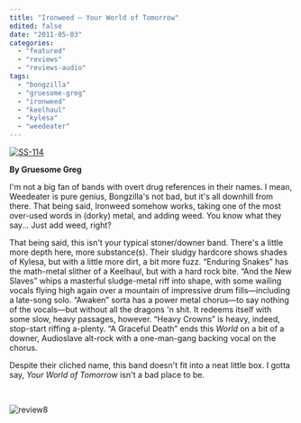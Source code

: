 ```yaml
---
title: "Ironweed – Your World of Tomorrow"
edited: false
date: "2011-05-03"
categories:
  - "featured"
  - "reviews"
  - "reviews-audio"
tags:
  - "bongzilla"
  - "gruesome-greg"
  - "ironweed"
  - "keelhaul"
  - "kylesa"
  - "weedeater"
---
```


[![](http://www.hellbound.ca/wp-content/uploads/2011/05/SS-114.jpg "SS-114")](http://www.hellbound.ca/wp-content/uploads/2011/05/SS-114.jpg)

**By Gruesome Greg**

I'm not a big fan of bands with overt drug references in their names. I mean, Weedeater is pure genius, Bongzilla's not bad, but it's all downhill from there. That being said, Ironweed somehow works, taking one of the most over-used words in (dorky) metal, and adding weed. You know what they say... Just add weed, right?

That being said, this isn't your typical stoner/downer band. There's a little more depth here, more substance(s). Their sludgy hardcore shows shades of Kylesa, but with a little more dirt, a bit more fuzz. “Enduring Snakes” has the math-metal slither of a Keelhaul, but with a hard rock bite. “And the New Slaves” whips a masterful sludge-metal riff into shape, with some wailing vocals flying high again over a mountain of impressive drum fills—including a late-song solo. “Awaken” sorta has a power metal chorus—to say nothing of the vocals—but without all the dragons 'n shit. It redeems itself with some slow, heavy passages, however. “Heavy Crowns” is heavy, indeed, stop-start riffing a-plenty. “A Graceful Death” ends this _World_ on a bit of a downer, Audioslave alt-rock with a one-man-gang backing vocal on the chorus.

Despite their cliched name, this band doesn't fit into a neat little box. I gotta say, _Your World of Tomorrow_ isn't a bad place to be.

 

![](http://www.hellbound.ca/wp-content/uploads/2009/07/review8.png "review8")
